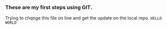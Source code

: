 ### These are my first steps using GIT.

Trying to chqnge this file on line and get the update on the local repo.
`HELLO WORLD`
